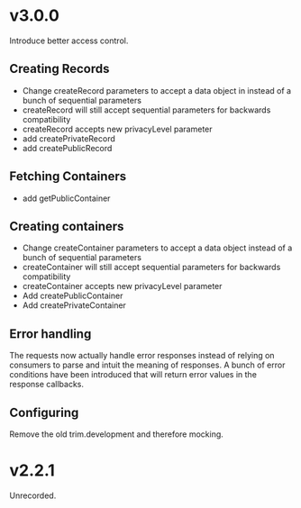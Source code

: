 # v3.0.0
Introduce better access control.

## Creating Records
- Change createRecord parameters to accept a data object in instead of a bunch of sequential parameters
- createRecord will still accept sequential parameters for backwards compatibility
- createRecord accepts new privacyLevel parameter
- add createPrivateRecord
- add createPublicRecord

## Fetching Containers

- add getPublicContainer

## Creating containers

- Change createContainer parameters to accept a data object instead of a bunch of sequential parameters
- createContainer will still accept sequential parameters for backwards compatibility
- createContainer accepts new privacyLevel parameter
- Add createPublicContainer
- Add createPrivateContainer

## Error handling
The requests now actually handle error responses instead of relying on consumers to
parse and intuit the meaning of responses. A bunch of error conditions have been introduced
that will return error values in the response callbacks.

## Configuring
Remove the old trim.development and therefore mocking.

# v2.2.1
Unrecorded.
